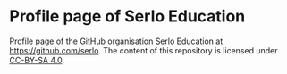 # Profile page of Serlo Education

Profile page of the GitHub organisation Serlo Education at
https://github.com/serlo. The content of this repository is licensed under
[CC-BY-SA 4.0](https://creativecommons.org/licenses/by-sa/4.0/).
